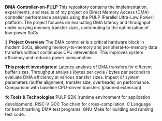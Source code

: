 **DMA-Controller-on-PULP**
This repository contains the implementation, experiments, and results of my project on Direct Memory Access (DMA) controller performance analysis using the PULP (Parallel Ultra-Low Power) platform. 
The project focuses on evaluating DMA latency and throughput under varying memory transfer sizes, contributing to the optimization of low-power SoCs.

📌 **Project Overview**
The DMA controller is a critical hardware block in modern SoCs, allowing memory-to-memory and peripheral-to-memory data transfers without continuous CPU intervention. This improves system efficiency and reduces power consumption.

**This project investigates:**
Latency analysis of DMA transfers for different buffer sizes.
Throughput analysis (bytes per cycle / bytes per second) to evaluate DMA efficiency at various transfer sizes.
Impact of system parameters (buffer alignment, transfer size, overheads) on performance.
Comparison with baseline CPU-driven transfers (planned extension).

🛠 **Tools & Technologies**
PULP SDK (runtime environment for application development).
RISC-V GCC Toolchain for cross-compilation.
C Language for benchmarking DMA test programs.
GNU Make for building and running test code.

